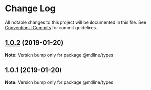 # Change Log

All notable changes to this project will be documented in this file.
See [Conventional Commits](https://conventionalcommits.org) for commit guidelines.

## [1.0.2](https://github.com/JV-conseil/mdline/compare/v1.0.1...v1.0.2) (2019-01-20)

**Note:** Version bump only for package @mdline/types





## 1.0.1 (2019-01-20)

**Note:** Version bump only for package @mdline/types
